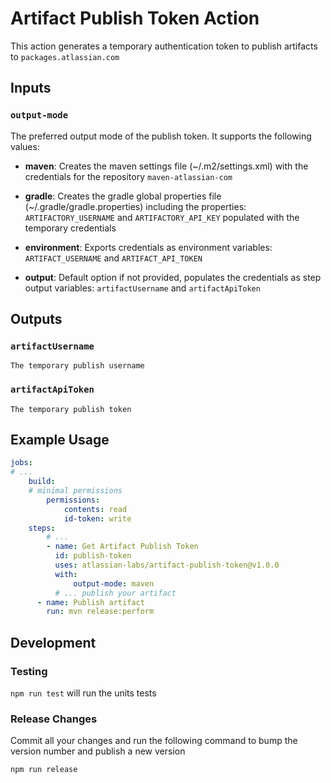 # Artifact Publish Token Action

This action generates a temporary authentication token to publish artifacts to `packages.atlassian.com`

## Inputs

### `output-mode`

The preferred output mode of the publish token. It supports the following values:

* **maven**: Creates the maven settings file (~/.m2/settings.xml) with the credentials for the repository `maven-atlassian-com`

* **gradle**: Creates the gradle global properties file (~/.gradle/gradle.properties) including the properties:  `ARTIFACTORY_USERNAME` and `ARTIFACTORY_API_KEY` populated with the temporary credentials

* **environment**: Exports credentials as environment variables: `ARTIFACT_USERNAME` and `ARTIFACT_API_TOKEN`

* **output**: Default option if not provided, populates the credentials as step output variables: `artifactUsername` and `artifactApiToken`

## Outputs

### `artifactUsername`
    The temporary publish username
### `artifactApiToken` 
    The temporary publish token


## Example Usage

```yaml
jobs:
# ...
    build:
    # minimal permissions 
        permissions:
            contents: read
            id-token: write
    steps:
        # ...
        - name: Get Artifact Publish Token
          id: publish-token
          uses: atlassian-labs/artifact-publish-token@v1.0.0
          with:
              output-mode: maven
          # ... publish your artifact
      - name: Publish artifact
        run: mvn release:perform
```


## Development

### Testing

`npm run test` will run the units tests

### Release Changes

Commit all your changes and run the following command to bump the version number and publish a new version

```shell
npm run release
```
